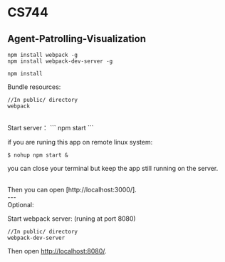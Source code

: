 # CS744
## Agent-Patrolling-Visualization
```
npm install webpack -g
npm install webpack-dev-server -g
```
```
npm install
```

Bundle resources:
```
//In public/ directory
webpack
```


<br>
Start server：
```
npm start
```

if you are runing this app on remote linux system:
```
$ nohup npm start &
```
you can close your terminal but keep the app still running on the server.

<br>
Then you can open [http://localhost:3000/].

<br>
---
<br>
Optional: 

Start webpack server: (runing at port 8080)
```
//In public/ directory
webpack-dev-server
```
Then open [http://localhost:8080/](http://localhost:8080/).



